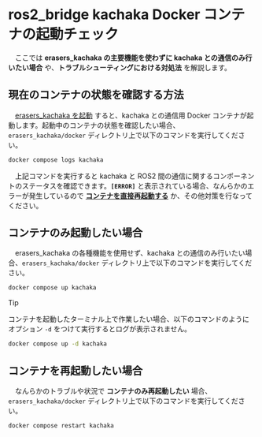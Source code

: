 # ros2_bridge kachaka Docker コンテナの起動チェック
　ここでは **erasers_kachaka の主要機能を使わずに kachaka との通信のみ行いたい場合** や、**トラブルシューティングにおける対処法** を解説します。

## 現在のコンテナの状態を確認する方法
　[erasers_kachaka を起動](/erasers_kachaka/erasers_kachaka_bringup/README.md)
すると、kachaka との通信用 Docker コンテナが起動します。起動中のコンテナの状態を確認したい場合、`erasers_kachaka/docker` ディレクトリ上で以下のコマンドを実行してください。
```bash
docker compose logs kachaka
```
　上記コマンドを実行すると kachaka と ROS2 間の通信に関するコンポーネントのステータスを確認できます。**`[ERROR]`** と表示されている場合、なんらかのエラーが発生しているので
 [**コンテナを直接再起動する**](#reboot)
 か、その他対策を行なってください。

 ## コンテナのみ起動したい場合
 　erasers_kachaka の各種機能を使用せず、kachaka との通信のみ行いたい場合、`erasers_kachaka/docker` ディレクトリ上で以下のコマンドを実行してください。
```bash
docker compose up kachaka
```

> [!TIP]
> コンテナを起動したターミナル上で作業したい場合、以下のコマンドのように オプション `-d` をつけて実行するとログが表示されません。
> ```bash
> docker compose up -d kachaka
> ```

<a id="reboot"></a>
## コンテナを再起動したい場合
　なんらかのトラブルや状況で **コンテナのみ再起動したい** 場合、`erasers_kachaka/docker` ディレクトリ上で以下のコマンドを実行してください。
```bash
docker compose restart kachaka
```
